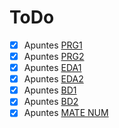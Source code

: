 # ToDo

- [x] Apuntes [PRG1](archivo/prg1)
- [x] Apuntes [ PRG2 ](archivo/prg2)
- [x] Apuntes [ EDA1 ](archivo/eda1)
- [x] Apuntes [ EDA2 ](eda2)
- [x] Apuntes [ BD1 ](archivo/bd1)
- [x] Apuntes [ BD2 ](bd2)
- [x] Apuntes [ MATE NUM ](archivo/mate_num)
